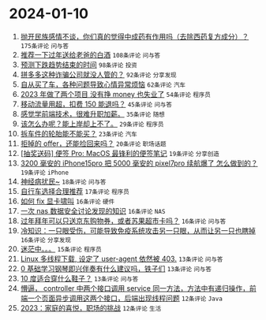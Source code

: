 # 2024-01-10

1. [抛开民族感情不谈，你们真的觉得中成药有作用吗（去除西药复方成分）？](https://www.v2ex.com/t/1007368) `175条评论` `问与答`
1. [推荐一下过年送给老爸的白酒](https://www.v2ex.com/t/1007379) `108条评论` `问与答`
1. [预测下跌趋势结束的时间](https://www.v2ex.com/t/1007350) `98条评论` `投资`
1. [拼多多这种诈骗公司就没人管的？](https://www.v2ex.com/t/1007395) `92条评论` `分享发现`
1. [自从买了车，各种问题导致心情异常烦恼](https://www.v2ex.com/t/1007429) `62条评论` `汽车`
1. [2023 年做了两个项目 没有挣 money 也失业了](https://www.v2ex.com/t/1007354) `54条评论` `程序员`
1. [移动流量用超，扣费 150 能退吗？](https://www.v2ex.com/t/1007372) `45条评论` `问与答`
1. [感觉学前端技术，很难升职加薪。](https://www.v2ex.com/t/1007466) `35条评论` `随想`
1. [该怎么办呢？能上岸却上不了。](https://www.v2ex.com/t/1007481) `29条评论` `程序员`
1. [拆车件的轮胎能不能买？](https://www.v2ex.com/t/1007425) `23条评论` `汽车`
1. [拒掉的 offer，还能捡回来吗？](https://www.v2ex.com/t/1007411) `20条评论` `职场话题`
1. [[抽奖送码] 便签 Pro: MacOS 最锋利的便签笔记](https://www.v2ex.com/t/1007492) `19条评论` `分享创造`
1. [3200 毫安的 iPhone15pro 把 5000 毫安的 pixel7pro 续航爆了 怎么做到的？](https://www.v2ex.com/t/1007436) `19条评论` `iPhone`
1. [神经病扰民~](https://www.v2ex.com/t/1007364) `18条评论` `问与答`
1. [自行车选择合理推荐](https://www.v2ex.com/t/1007476) `17条评论` `程序员`
1. [如何 fix 显卡啸叫](https://www.v2ex.com/t/1007448) `16条评论` `硬件`
1. [一次 nas 数据安全讨论发现的知识](https://www.v2ex.com/t/1007363) `16条评论` `NAS`
1. [过年拜年可以只送京东购物券，或者苏果超市卡吗？](https://www.v2ex.com/t/1007357) `16条评论` `问与答`
1. [冷知识：一只眼受伤，可能导致免疫系统攻击另一只眼，从而让另一只也瞎掉](https://www.v2ex.com/t/1007348) `16条评论` `分享发现`
1. [迷茫中。。。](https://www.v2ex.com/t/1007433) `15条评论` `程序员`
1. [Linux 多线程下载, 设定了 user-agent 依然被 403.](https://www.v2ex.com/t/1007415) `13条评论` `问与答`
1. [0 基础学习钢琴即兴伴奏有什么建议吗，铁子们](https://www.v2ex.com/t/1007414) `13条评论` `问与答`
1. [10 度适合穿什么鞋子？](https://www.v2ex.com/t/1007351) `13条评论` `问与答`
1. [懵逼， controller 中两个接口调用 service 同一方法，方法中有递归操作，前端一个页面异步调用这两个接口，后端出现线程问题](https://www.v2ex.com/t/1007497) `12条评论` `Java`
1. [2023：家庭的喜悦，职场的挑战](https://www.v2ex.com/t/1007377) `12条评论` `生活`

